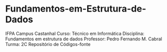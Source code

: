 # Fundamentos-em-Estrutura-de-Dados

IFPA Campus Castanhal
Curso: Técnico em Informática
Disciplina: Fundamentos em estrutura de dados
Professor: Pedro Fernando M. Cabral
Turma: 2C
Repositório de Códigos-fonte
